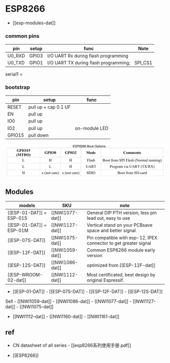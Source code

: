 
# ESP8266 


- [[esp-modules-dat]]

### common pins 


| pin    | setup | func                                  | Note    |
| ------ | ----- | ------------------------------------- | ------- |
| U0_RXD | GPIO3 | I/O UART Rx during flash programming  |         |
| U0_TXD | GPIO1 | I/O UART TX during flash programming; | SPI_CS1 |

serial1 = 

### bootstrap

| pin    | setup                | func          |
| ------ | -------------------- | ------------- |
| RESET  | pull up + cap 0.1 UF |               |
| EN     | pull up              |               |
| IO0    | pull up              |               |
| IO2    | pull up              | on-module LED |
| GPIO15 | pull down            |               |

![](15-46-00-28-03-2023.png)


## Modules 

| models                   | SKU             | note                                                             |
| ------------------------ | --------------- | ---------------------------------------------------------------- |
| [[ESP-01-DAT]] = ESP-01S | [[NWI1077-dat]] | General DIP PTH version, less pin lead out, easy to use          |
| [[ESP-01-DAT]] = ESP-01M | [[NWI1127-dat]] | Vertical stand on your PCBsave space and better signal           |
| [[ESP-07S-DAT]]          | [[NWI1075-dat]] | Pin compatible with esp-12, IPEX connector to get greater signal |
| [[ESP-12F-DAT]]          | [[NWI1059-dat]] | Common ESP8266 module early version                              |
| [[ESP-12S-DAT]]          | [[NWI1086-dat]] | optimized from [[ESP-12F-dat]]                                   |
| [[ESP-WROOM-02-dat]]     | [[NWI1112-dat]] | Most certificated, best design by original Espressif.            |


- [[ESP-01-DAT]] - [[ESP-07S-DAT]] - [[ESP-12F-DAT]] - [[ESP-12S-DAT]]

Sell - [[NWI1059-dat]] - [[NWI1086-dat]] - [[NWI1077-dat]] - [[NWI1127-dat]] - [[NWI1075-dat]]

- [[NWI1112-dat]] - [[NWI1160-dat]] - [[NWI1161-dat]]


## ref 

- CN datasheet of all series - [[esp8266系列使用手册.pdf]]


- [[ESP8266]]